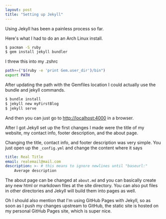 ```yaml
---
layout: post
title: "Setting up Jekyll"
---
```


Using Jekyll has been a painless process so far.

Here's what I had to do an an Arch Linux install.

```zsh
$ pacman -S ruby
$ gem install jekyll bundler
```

I threw this into my .zshrc

```zsh
path+=("$(ruby -e 'print Gem.user_dir')/bin")
export PATH
```

After updating the path with the Gemfiles location I could actually use the
bundle and jekyll commands.

```zsh
$ bundle install
$ jekyll new myFirstBlog
$ jekyll serve
```

And then you can just go to [http://localhost:4000](http://localhost:4000) in a browser.

After I got Jekyll set up the first changes I made were the title of my website,
my contact info, footer description, and the about page.

Changing the title, contact info, and footer description was very simple. You
just open up the `_config.yml` and change the content where it says 

```YAML
title: Real Title
email: realemail@mail.com
description: >- # this means to ignore newlines until "baseurl:"
	Average description
```

The about page can be changed at `about.md` and you can basically create any new
html or markdown files at the site directory. You can also put files in other
directories and Jekyll will build them into pages as well.

Oh I should also mention that I'm using GitHub Pages with Jekyll, so as soon as
I push my changes upstream to GitHub, the static site is hosted on my personal
GitHub Pages site, which is super nice.
